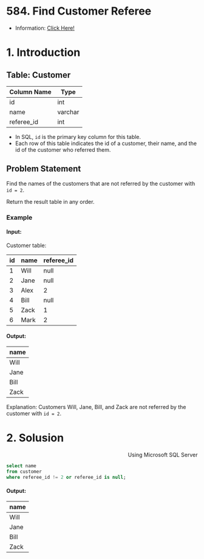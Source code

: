 # 584. Find Customer Referee

- Information: [Click Here!](https://leetcode.com/problems/find-customer-referee/?envType=study-plan-v2&envId=top-sql-50)

# 1. Introduction 

## Table: Customer

| Column Name | Type    |
|-------------|---------|
| id          | int     |
| name        | varchar |
| referee_id  | int     |

- In SQL, `id` is the primary key column for this table.
- Each row of this table indicates the id of a customer, their name, and the id of the customer who referred them.

## Problem Statement

Find the names of the customers that are not referred by the customer with `id = 2`.

Return the result table in any order.

### Example

#### Input:
Customer table:

| id | name | referee_id |
|----|------|------------|
| 1  | Will | null       |
| 2  | Jane | null       |
| 3  | Alex | 2          |
| 4  | Bill | null       |
| 5  | Zack | 1          |
| 6  | Mark | 2          |

#### Output:

| name |
|------|
| Will |
| Jane |
| Bill |
| Zack |

Explanation: Customers Will, Jane, Bill, and Zack are not referred by the customer with `id = 2`.

# 2. Solusion

<p align="right"> Using Microsoft SQL Server </p>

```sql
select name
from customer
where referee_id != 2 or referee_id is null;
```
#### Output:

| name |
|------|
| Will |
| Jane |
| Bill |
| Zack |

